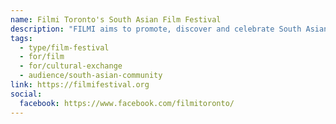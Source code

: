 ```yaml
---
name: Filmi Toronto's South Asian Film Festival
description: "FILMI aims to promote, discover and celebrate South Asian Films and Films with South Asian Themes. Established in 2002, Filmi is the longest running South Asian Film Festival in North America. The festival showcases the finest South Asian cinema from Canada and around the world with a full schedule of screenings and industry workshops throughout the year."
tags:
  - type/film-festival
  - for/film
  - for/cultural-exchange
  - audience/south-asian-community
link: https://filmifestival.org
social:
  facebook: https://www.facebook.com/filmitoronto/
---
```

